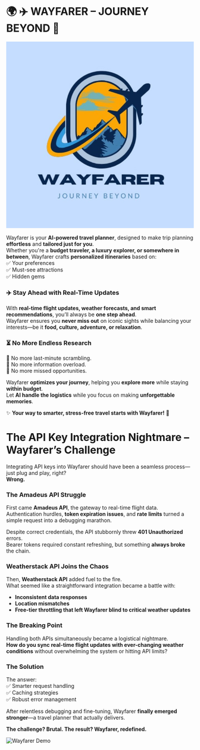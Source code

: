 # 🌍 ✈️ **WAYFARER** – JOURNEY BEYOND 🌟

![alt text](logo.jpg "LOGO")

Wayfarer is your **AI-powered travel planner**, designed to make trip planning **effortless** and **tailored just for you**.  
Whether you're a **budget traveler, a luxury explorer, or somewhere in between**, Wayfarer crafts **personalized itineraries** based on:  
✅ Your preferences  
✅ Must-see attractions  
✅ Hidden gems  

### ✈️ **Stay Ahead with Real-Time Updates**  
With **real-time flight updates, weather forecasts, and smart recommendations**, you’ll always be **one step ahead**.  
Wayfarer ensures you **never miss out** on iconic sights while balancing your interests—be it **food, culture, adventure, or relaxation**.  

### ⏳ **No More Endless Research**  
🚫 No more last-minute scrambling.  
🚫 No more information overload.  
🚫 No more missed opportunities.  

Wayfarer **optimizes your journey**, helping you **explore more** while staying **within budget**.  
Let **AI handle the logistics** while you focus on making **unforgettable memories**.  

✨ **Your way to smarter, stress-free travel starts with Wayfarer!** 🚀  


# **The API Key Integration Nightmare – Wayfarer’s Challenge**  

Integrating API keys into Wayfarer should have been a seamless process—just plug and play, right?  
**Wrong.**  

### **The Amadeus API Struggle**  
First came **Amadeus API**, the gateway to real-time flight data.  
Authentication hurdles, **token expiration issues**, and **rate limits** turned a simple request into a debugging marathon.  

Despite correct credentials, the API stubbornly threw **401 Unauthorized** errors.  
Bearer tokens required constant refreshing, but something **always broke** the chain.  

### **Weatherstack API Joins the Chaos**  
Then, **Weatherstack API** added fuel to the fire.  
What seemed like a straightforward integration became a battle with:  
- **Inconsistent data responses**  
- **Location mismatches**  
- **Free-tier throttling that left Wayfarer blind to critical weather updates**  

### **The Breaking Point**  
Handling both APIs simultaneously became a logistical nightmare.  
**How do you sync real-time flight updates with ever-changing weather conditions** without overwhelming the system or hitting API limits?  

### **The Solution**  
The answer:  
✅ Smarter request handling  
✅ Caching strategies  
✅ Robust error management  

After relentless debugging and fine-tuning, Wayfarer **finally emerged stronger**—a travel planner that actually delivers.  

**The challenge? Brutal. The result? Wayfarer, redefined.**  

![Wayfarer Demo]([https://www.youtube.com/watch?v=3CM1_Ji6fJ8](https://www.youtube.com/watch?v=FM7e8MvVADA))

